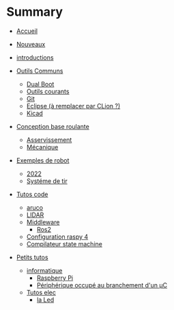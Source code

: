 # Summary

- [Accueil](accueil.md)
- [Nouveaux](guide_arrivant.md)
- [introductions](introductions/tutoriel.md)
- [Outils Communs](outils_communs/index.md)
	- [Dual Boot](outils_communs/dual_boot.md)
	- [Outils courants](outils_communs/outils_courants.md)
	- [Git](outils_communs/git.md)
	- [Eclipse (à remplacer par CLion ?)](outils_communs/eclipse.md)
	- [Kicad](outils_communs/kicad.md)
- [Conception base roulante](base_roulante/index.md)
	- [Asservissement](base_roulante/asserv.md)
	- [Mécanique](base_roulante/materiaux.md)
- [Exemples de robot](robots/index.md)
	- [2022](robots/2022.md)
	- [Systéme de tir](robots/shoot.md)
- [Tutos code](code/index.md)
	- [aruco]()
	- [LIDAR]()
	- [Middleware]()
		- [Ros2]()
	- [Configuration raspy 4]()
	- [Compilateur state machine](code/state_machine.md)

- [Petits tutos](petits_tutos/index.md)
	- [informatique]()
		- [Raspberry Pi](petits_tutos/raspberry_pi.md)
		- [Périphérique occupé au branchement d'un µC](petits_tutos/peripherique_occupe.md)
	- [Tutos elec](elec/index.md)
		- [la Led](elec/led.md)


